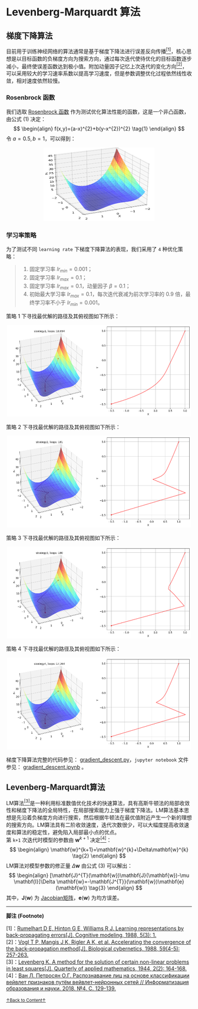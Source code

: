 # Levenberg-Marquardt 算法

## 梯度下降算法

目前用于训练神经网络的算法通常是基于梯度下降法进行误差反向传播<a href='#fn1' name='fn1b'><sup>[1]</sup></a>，核心思想是以目标函数的负梯度方向为搜索方向，通过每次迭代使待优化的目标函数逐步减小，最终使误差函数达到极小值。附加动量因子记忆上次迭代的变化方向<a href='#fn2' name='fn2b'><sup>[2]</sup></a>，可以采用较大的学习速率系数以提高学习速度，但是参数调整优化过程依然线性收敛，相对速度依然较慢。  

### Rosenbrock 函数

我们选取 [Rosenbrock 函数](https://zh.wikipedia.org/wiki/Rosenbrock%E5%87%BD%E6%95%B8) 作为测试优化算法性能的函数，这是一个非凸函数，由公式 (1) 决定：  
$$
\begin{align}
f(x,y)=(a-x)^{2}+b(y-x^{2})^{2} \tag{1}
\end{align}
$$
令 $a=0.5, b=1$，可以得到：
<div align='center'>
<img src="/images/Rosenbrock.png" height="200" width="300">
</div>  

### 学习率策略

为了测试不同 `learning rate` 下梯度下降算法的表现，我们采用了 `4` 种优化策略：
> 1. 固定学习率  $lr_{min}=0.001$；  
> 2. 固定学习率  $lr_{max}=0.1$；  
> 3. 固定学习率 $lr_{max}=0.1$，动量因子 $\beta=0.1$；   
> 4. 初始最大学习率  $lr_{max}=0.1$，每次迭代衰减为前次学习率的 $0.9$ 倍，最终学习率不小于 $lr_{min}=0.001$。  

策略 1 下寻找最优解的路径及其俯视图如下所示：
<div align='center'>
<img src="./images/strategy1.png" height="250" width="500">
</div>  

策略 2 下寻找最优解的路径及其俯视图如下所示：
<div align='center'>
<img src="./images/strategy2.png" height="250" width="500">
</div>  

策略 3 下寻找最优解的路径及其俯视图如下所示：
<div align='center'>
<img src="./images/strategy3.png" height="250" width="500">
</div>  

策略 4 下寻找最优解的路径及其俯视图如下所示：
<div align='center'>
<img src="./images/strategy4.png" height="250" width="500">
</div>  

梯度下降算法完整的代码参见： [gradient_descent.py](./codes/gradient_descent.py)，`jupyter notebook` 文件参见： [gradient_descent.ipynb](./notebooks/gradient_descent.ipynb)  。

## Levenberg-Marquardt算法

LM算法<a href='#fn3' name='fn3b'><sup>[3]</sup></a>是一种利用标准数值优化技术的快速算法，具有高斯牛顿法的局部收敛性和梯度下降法的全局特性，在局部搜索能力上强于梯度下降法。LM算法基本思想是先沿着负梯度方向进行搜索，然后根据牛顿法在最优值附近产生一个新的理想的搜索方向。LM算法具有二阶收敛速度，迭代次数很少，可以大幅度提高收敛速度和算法的稳定性，避免陷入局部最小点的优点。  
第 `k+1` 次迭代时模型的参数由 $\mathbf{w}^{k+1}$ 决定<a href='#fn4' name='fn4b'><sup>[4]</sup></a>：
$$
\begin{align}
\mathbf{w}^{k+1}=\mathbf{w}^{k}+\Delta\mathbf{w}^{k} \tag{2}
\end{align}
$$
LM算法对模型参数的修正量 $\Delta \mathbf{w}$ 由公式 (3) 可以解出：
$$
\begin{align}
[\mathbf{J}^{T}(\mathbf{w})\mathbf{J}(\mathbf{w})-\mu \mathbf{I}]\Delta \mathbf{w}=-\mathbf{J^{T}}(\mathbf{w})\mathbf{e}(\mathbf{w}) \tag{3}
\end{align}
$$
其中，$\mathbf{J}(\mathbf{w})$ 为 [Jacobian矩阵](<https://en.wikipedia.org/wiki/Jacobian_matrix_and_determinant>)，$\mathbf{e}(\mathbf{w})$ 为均方误差。  



-----
**脚注 (Footnote)**

<a name='fn1'>[1]</a>：[Rumelhart D E, Hinton G E, Williams R J. Learning representations by back-propagating errors[J]. Cognitive modeling, 1988, 5(3): 1.](https://www.nature.com/articles/323533a0)  
<a name='fn2'>[2]</a>：[Vogl T P, Mangis J K, Rigler A K, et al. Accelerating the convergence of the back-propagation method[J]. Biological cybernetics, 1988, 59(4-5): 257-263.](https://link.springer.com/article/10.1007/BF00332914)  
<a name='fn3'>[3]</a>：[Levenberg K. A method for the solution of certain non-linear problems in least squares[J]. Quarterly of applied mathematics, 1944, 2(2): 164-168.](https://www.ams.org/journals/qam/1944-02-02/S0033-569X-1944-10666-0/S0033-569X-1944-10666-0.pdf)  
<a name='fn4'>[4]</a>：[Ван Л. Петросян О.Г. Распознавание лиц на основе классификации вейвлет признаков путём вейвлет-нейронных сетей // Информатизация образования и науки. 2018. №4. С. 129-139.](https://elibrary.ru/item.asp?id=36295551)  

<a href='#fn1b'><small>↑Back to Content↑</small></a>

